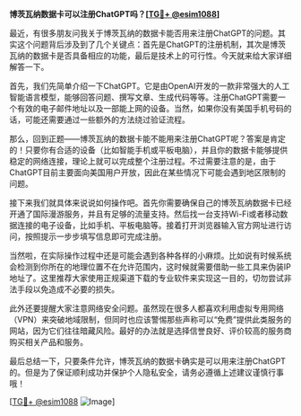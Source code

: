 **博茨瓦纳数据卡可以注册ChatGPT吗？[[TG💪+ @esim1088](https://t.me/s/esim1088)]**

最近，有很多朋友问我关于博茨瓦纳的数据卡能否用来注册ChatGPT的问题。其实这个问题背后涉及到了几个关键点：首先是ChatGPT的注册机制，其次是博茨瓦纳的数据卡是否具备相应的功能，最后是技术上的可行性。今天就来给大家详细解答一下。

首先，我们先简单介绍一下ChatGPT。它是由OpenAI开发的一款非常强大的人工智能语言模型，能够回答问题、撰写文章、生成代码等等。注册ChatGPT需要一个有效的电子邮件地址以及一部能上网的设备。当然，如果你没有美国手机号码的话，可能还需要通过一些额外的方法绕过验证流程。

那么，回到正题——博茨瓦纳的数据卡能不能用来注册ChatGPT呢？答案是肯定的！只要你有合适的设备（比如智能手机或平板电脑），并且你的数据卡能够提供稳定的网络连接，理论上就可以完成整个注册过程。不过需要注意的是，由于ChatGPT目前主要面向美国用户开放，因此在某些情况下可能会遇到地区限制的问题。

接下来我们就具体来说说如何操作吧。首先你需要确保自己的博茨瓦纳数据卡已经开通了国际漫游服务，并且有足够的流量支持。然后找一台支持Wi-Fi或者移动数据连接的电子设备，比如手机、平板电脑等。接着打开浏览器输入官方网址进行访问，按照提示一步步填写信息即可完成注册。

当然啦，在实际操作过程中还是可能会遇到各种各样的小麻烦。比如说有时候系统会检测到你所在的地理位置不在允许范围内，这时候就需要借助一些工具来伪装IP地址了。这里推荐大家使用正规渠道下载的专业软件来实现这一目的，切勿尝试非法手段以免造成不必要的损失。

此外还要提醒大家注意网络安全问题。虽然现在很多人都喜欢利用虚拟专用网络（VPN）来突破地域限制，但同时也应该警惕那些声称可以“免费”提供此类服务的网站，因为它们往往暗藏风险。最好的办法就是选择信誉良好、评价较高的服务商购买相关产品和服务。

最后总结一下，只要条件允许，博茨瓦纳的数据卡确实是可以用来注册ChatGPT的。但是为了保证顺利成功并保护个人隐私安全，请务必遵循上述建议谨慎行事哦！

[[TG💪+ @esim1088](https://t.me/s/esim1088) ![Image](https://i.postimg.cc/4NQfJmqS/Snipaste-2025-05-13-00-14-12.png)]